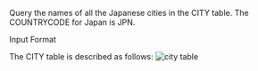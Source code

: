 Query the names of all the Japanese cities in the CITY table. The COUNTRYCODE for Japan is JPN.

Input Format

The CITY table is described as follows: 
![city table](https://s3.amazonaws.com/hr-challenge-images/8137/1449729804-f21d187d0f-CITY.jpg)

